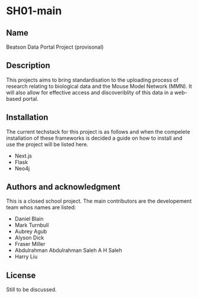 # SH01-main

## Name
Beatson Data Portal Project (provisonal)

## Description
This projects aims to bring standardisation to the uploading process of research relating to biological data and the Mouse Model Network (MMN). It will also allow for effective access and discoveriblity of this data in a web-based portal.

## Installation
The current techstack for this project is as follows and when the compelete installation of these frameworks is decided a guide on how to install and use the project will be listed here.
- Next.js
- Flask
- Neo4j

## Authors and acknowledgment
This is a closed school project. The main contributors are the developement team whos names are listed:
- Daniel Blain
- Mark Turnbull
- Aubrey Agub
- Alyson Dick
- Fraser Miller
- Abdulrahman Abdulrahman Saleh A H Saleh
- Harry Liu

## License
Still to be discussed.